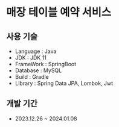 # 매장 테이블 예약 서비스

## 사용 기술
- Language : Java
- JDK : JDK 11
- FrameWork : SpringBoot
- Database : MySQL
- Build : Gradle
- Library : Spring Data JPA, Lombok, Jwt

## 개발 기간
- 2023.12.26 ~ 2024.01.08
